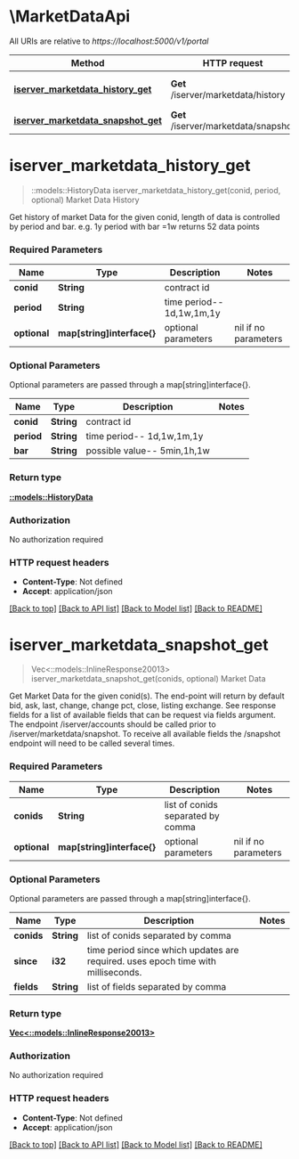 # \MarketDataApi

All URIs are relative to *https://localhost:5000/v1/portal*

Method | HTTP request | Description
------------- | ------------- | -------------
[**iserver_marketdata_history_get**](MarketDataApi.md#iserver_marketdata_history_get) | **Get** /iserver/marketdata/history | Market Data History
[**iserver_marketdata_snapshot_get**](MarketDataApi.md#iserver_marketdata_snapshot_get) | **Get** /iserver/marketdata/snapshot | Market Data


# **iserver_marketdata_history_get**
> ::models::HistoryData iserver_marketdata_history_get(conid, period, optional)
Market Data History

Get history of market Data for the given conid, length of data is controlled by period and bar. e.g. 1y period with bar =1w returns 52 data points

### Required Parameters

Name | Type | Description  | Notes
------------- | ------------- | ------------- | -------------
  **conid** | **String**| contract id | 
  **period** | **String**| time period-- 1d,1w,1m,1y | 
 **optional** | **map[string]interface{}** | optional parameters | nil if no parameters

### Optional Parameters
Optional parameters are passed through a map[string]interface{}.

Name | Type | Description  | Notes
------------- | ------------- | ------------- | -------------
 **conid** | **String**| contract id | 
 **period** | **String**| time period-- 1d,1w,1m,1y | 
 **bar** | **String**| possible value-- 5min,1h,1w | 

### Return type

[**::models::HistoryData**](history-data.md)

### Authorization

No authorization required

### HTTP request headers

 - **Content-Type**: Not defined
 - **Accept**: application/json

[[Back to top]](#) [[Back to API list]](../README.md#documentation-for-api-endpoints) [[Back to Model list]](../README.md#documentation-for-models) [[Back to README]](../README.md)

# **iserver_marketdata_snapshot_get**
> Vec<::models::InlineResponse20013> iserver_marketdata_snapshot_get(conids, optional)
Market Data

Get Market Data for the given conid(s). The end-point will return by default bid, ask, last, change, change pct, close, listing exchange. See response fields for a list of available fields that can be request via fields argument. The endpoint /iserver/accounts should be called prior to /iserver/marketdata/snapshot. To receive all available fields the /snapshot endpoint will need to be called several times. 

### Required Parameters

Name | Type | Description  | Notes
------------- | ------------- | ------------- | -------------
  **conids** | **String**| list of conids separated by comma | 
 **optional** | **map[string]interface{}** | optional parameters | nil if no parameters

### Optional Parameters
Optional parameters are passed through a map[string]interface{}.

Name | Type | Description  | Notes
------------- | ------------- | ------------- | -------------
 **conids** | **String**| list of conids separated by comma | 
 **since** | **i32**| time period since which updates are required. uses epoch time with milliseconds. | 
 **fields** | **String**| list of fields separated by comma | 

### Return type

[**Vec<::models::InlineResponse20013>**](inline_response_200_13.md)

### Authorization

No authorization required

### HTTP request headers

 - **Content-Type**: Not defined
 - **Accept**: application/json

[[Back to top]](#) [[Back to API list]](../README.md#documentation-for-api-endpoints) [[Back to Model list]](../README.md#documentation-for-models) [[Back to README]](../README.md)

